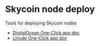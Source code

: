 # Skycoin node deploy

Tools for deploying Skycoin nodes

- [DigitalOcean One-Click app doc](digitalocean/README.md)
- [Linode One-Click app doc](linode/README.md)
